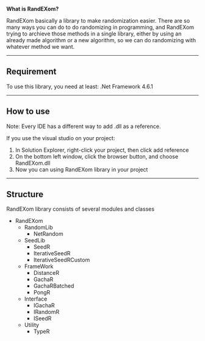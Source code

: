 **What is RandEXom?**

RandEXom basically a library to make randomization easier. There are so many ways you can do to do randomizing in programming, and RandEXom trying to archieve those methods in a single library, either by using an already made algorithm or a new algorithm, so we can do randomizing with whatever method we want.


***


## Requirement

To use this library, you need at least:
.Net Framework 4.6.1


***


## How to use

Note: Every IDE has a different way to add .dll as a reference. 

If you use the visual studio on your project:

1. In Solution Explorer, right-click your project, then click add reference
2. On the bottom left window, click the browser button, and choose RandEXom.dll
3. Now you can using RandEXom library in your project


***

## Structure

RandEXom library consists of several modules and classes

* RandEXom   
  * RandomLib
    * NetRandom
  * SeedLib
    * SeedR
    * IterativeSeedR
    * IterativeSeedRCustom
  * FrameWork
    * DistanceR
    * GachaR
    * GachaRBatched
    * PongR
  * Interface
    * IGachaR
    * IRandomR
    * ISeedR
  * Utility
    * TypeR
